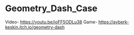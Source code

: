 # Geometry_Dash_Case
Video-
https://youtu.be/ioFF5ODLu38
Game-
https://ayberk-keskin.itch.io/geometry-dash
